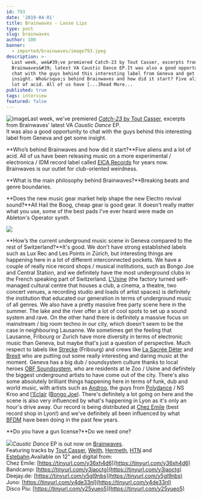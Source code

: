 ```yaml
---
id: 793
date: '2019-04-01'
title: Brainwaves - Loose Lips
type: post
slug: brainwaves
author: 100
banner:
  - imported/brainwaves/image793.jpeg
description: >-
  Last week, we&#39;ve premiered Catch-23 by Tout Casser, excerpts from
  Brainwaves&#39; latest VA Caustic Dance EP.It was also a good opportunity to
  chat with the guys behind this interesting label from Geneva and get some
  insight. Who&rsquo;s behind Brainwaves and how did it start? Five aliens and a
  lot of acid. All of us have [...]Read More...
published: true
tags: interview
featured: false
---
```

![image](../imported/brainwaves/image793.jpeg)Last week, we've premiered [_Catch-23_ by Tout Casser](http://loose-lips.co.uk/blog/tout-casser-catch-23-bws003), excerpts from Brainwaves' latest VA _Caustic Dance_ EP.  
It was also a good opportunity to chat with the guys behind this interesting label from Geneva and get some insight.

**Who’s behind Brainwaves and how did it start?**Five aliens and a lot of acid. All of us have been releasing music on a more experimental / electronica / IDM record label called [EICA Records](https://eicarecords.ch/music) for years now. Brainwaves is our outlet for club-oriented weirdness.

**What is the main philosophy behind Brainwaves?**Breaking beats and genre boundaries. 

**Does the new music gear market help shape the new Electro revival sound?**All Hail the Boog, cheap gear is good gear. It doesn't really matter what you use, some of the best pads I've ever heard were made on Ableton's Operator synth. 

![](/wp-content/uploads/live/img/wysiwyg/5ca2523d01054.png)

**How’s the current underground music scene in Geneva compared to the rest of Switzerland?**It's good. We don't have strong established labels such as Lux Rec and Les Points in Zürich, but interesting things are happening here in a lot of different interconnected pockets. We have a couple of really nice record shops / musical institutions, such as Bongo Joe and Central Station, and we definitely have the most underground clubs in the French speaking part of Switzerland. [L'Usine](https://www.usine.ch/) (the factory turned self-managed cultural centre that houses a club, a cinema, a theatre, two concert venues, a recording studio and loads of artist spaces) is definitely the institution that educated our generation in terms of underground music of all genres. We also have a pretty massive free party scene here in the summer. The lake and the river offer a lot of cool spots to set up a sound system and rave. On the other hand there is definitely a massive focus on mainstream / big room techno in our city, which doesn't seem to be the case in neighbouring Lausanne. We sometimes get the feeling that Lausanne, Fribourg or Zurich have more diversity in terms of electronic music than Geneva, but maybe that's just a question of perspective. Much respect to labels like [Strecke](https://soundcloud.com/strecke) (Fribourg) and crews like [La Sacrée Déter](https://soundcloud.com/lasacreedeter) and [Brexit](https://soundcloud.com/3rexit5ervice) who are putting out some really interesting and daring music at the moment. Geneva has a big dub / soundsystem culture thanks to local heroes [OBF Soundsystem](http://www.obfdub.net/), who are residents at le Zoo / Usine and definitely the biggest underground artists to have come out of the city. There's also some absolutely brilliant things happening here in terms of funk, dub and world music, with artists such as [Androo](https://soundcloud.com/androo-3), the guys from [Polydance](https://soundcloud.com/polydance) / NS Kroo and [l'Eclair](https://leclairbbib.bandcamp.com/) ([Bongo Joe](https://www.bongojoe.ch/)). There's definitely a lot going on here and the scene is also very influenced by what's happening in Lyon as it's only an hour's drive away. Our record is being distributed at [Chez Emile](https://chezemile-records.com/) (best record shop in Lyon!) and we've definitely all been influenced by what [BFDM](https://bfdm.bandcamp.com/) have been doing in the past few years. 

**Do you have a gun license?**Do we need one? 

![](/wp-content/uploads/live/img/wysiwyg/5ca2522359059.jpg)_Caustic Dance_ EP is out now on [Brainwaves](https://brainwavescrew.bandcamp.com).  
Featuring tracks by [Tout Casser](https://soundcloud.com/toutcasser), [Weith](https://soundcloud.com/weith), [Hermeth](https://soundcloud.com/hermeth), [HTN](https://soundcloud.com/htn_htn) and [Estebahn](https://soundcloud.com/estebaaahn).Available on 12" and digital from:  
Chez Emile: [](https://tinyurl.com/y36xh4d6?fbclid=IwAR0jkJXiXJbaceGqjm8jsP63jsAF0QcCDC-mId-5-Ui7kvGxBUT65e8va0U)[https://tinyurl.com/y36xh4d6](https://tinyurl.com/y36xh4d6)  
Bandcamp: [](https://tinyurl.com/y3jaoctg?fbclid=IwAR1tITRYUj6zRdVLWxPRTGJVBROHMG0H3hhuGjaKH79OfqYV5jEd24Wb1Cw)[https://tinyurl.com/y3jaoctg](https://tinyurl.com/y3jaoctg)  
Deejay.de: [](https://tinyurl.com/y5gl9nbs?fbclid=IwAR0xu0F2E3S3L3nArWaMzABD89BWvSRBi5998eAjc-MnW6CuUcmbONgds7I)[https://tinyurl.com/y5gl9nbs](https://tinyurl.com/y5gl9nbs)  
Juno: [](https://tinyurl.com/y4de33nl?fbclid=IwAR0S67XqP1m7VeFzJ-GjLynOnBmkvSDShBoACcPGqVvzcpB_jOLrUro7Q68)[https://tinyurl.com/y4de33nl](https://tinyurl.com/y4de33nl)  
Disco Piu: [](https://tinyurl.com/y25yueo5?fbclid=IwAR14AP3DUxp04bxlzCJfq-Fcclxy4pmNN4ZAPS69GzAsgvmriX7OX3ZuaY4)[https://tinyurl.com/y25yueo5](https://tinyurl.com/y25yueo5)  
[](https://brainwavescrew.bandcamp.com/album/caustic-dance)